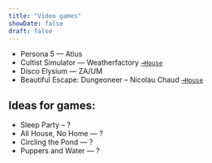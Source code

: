 ```yaml
---
title: "Video games"
showDate: false
draft: false
---
```


* Persona 5 — Atlus
* Cultist Simulator — Weatherfactory [`⊸House`]((/garden/vocabulary))
* Disco Elysium — ZA/UM
* Beautiful Escape: Dungeoneer – Nicolau Chaud [`⊸House`]((/garden/vocabulary))

## Ideas for games:
* Sleep Party – ?
* All House, No Home — ?
* Circling the Pond — ?
* Puppers and Water — ?